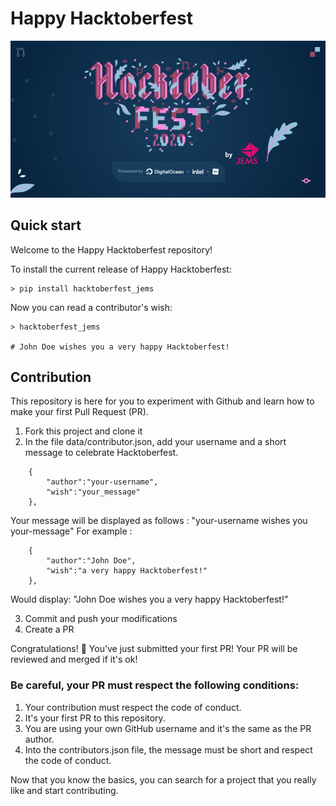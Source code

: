 # Happy Hacktoberfest

![hacktoberfest image](images/hacktoberfest_jems.png)

## Quick start
Welcome to the Happy Hacktoberfest repository! 

To install the current release of Happy Hacktoberfest:
```
> pip install hacktoberfest_jems
```
Now you can read a contributor's wish:
```
> hacktoberfest_jems

# John Doe wishes you a very happy Hacktoberfest!
```
## Contribution
This repository is here for you to experiment with Github and learn how to make your first Pull Request (PR).

1. Fork this project and clone it
2. In the file data/contributor.json, add your username and a short message to celebrate Hacktoberfest.
```
    {
        "author":"your-username", 
        "wish":"your_message"
    },
```
Your message will be displayed as follows : "your-username wishes you your-message"
For example : 
```
    {
        "author":"John Doe", 
        "wish":"a very happy Hacktoberfest!"
    },
```
Would display: "John Doe wishes you a very happy Hacktoberfest!"

3. Commit and push your modifications
4. Create a PR

Congratulations! :tada: You’ve just submitted your first PR! Your PR will be reviewed and merged if it's ok! 

### **Be careful, your PR must respect the following conditions:**

1. Your contribution must respect the code of conduct.
2. It's your first PR to this repository.
3. You are using your own GitHub username and it's the same as the PR author.
4. Into the contributors.json file, the message must be short and respect the code of conduct.

Now that you know the basics, you can search for a project that you really like and start contributing.